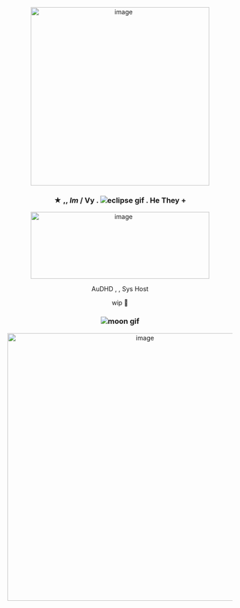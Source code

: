 <p align="center"> <img width="400" height="400" alt="image" src="https://github.com/user-attachments/assets/4fcc8a70-a6c9-4760-bd46-baa85c1bb8e5" /> </p>

### <p align="center"> ★ ,, _Im_ / Vy . ![eclipse gif](https://github.com/user-attachments/assets/d88a2da7-f811-4024-9ef3-8e13a124f100) . He They + </p>

<p align="center"> <img width="400" height="150" alt="image" src="https://github.com/user-attachments/assets/477bef76-432f-493d-94c4-7b4549c7d769" /> </p>


<p align="center"> AuDHD , , Sys Host </p>
  
<p align="center"> wip 🥀 </p>

### <p align="center"> ![moon gif](https://github.com/user-attachments/assets/fc66e1ce-ebf2-427b-be8a-7d239fffa202) </p>



<p align="center"> <img width="600" height="600" alt="image" src="https://github.com/user-attachments/assets/fed7ebea-0480-4e49-a758-7ec88abde6e9" /> </p>

